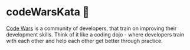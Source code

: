 # codeWarsKata :dragon_face:
[Code Wars](https://github.com/Codewars/codewars.com/wiki/About-Codewars) is a community of developers, that train on improving their development skills. Think of it like a coding dojo - where developers train with each other and help each other get better through practice. 

